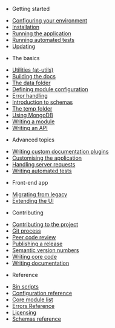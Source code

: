 

<ul class="header"><li>Getting started</li></ul>

  - [Configuring your environment](configure-environment.md)
  - [Installation](install.md)
  - [Running the application](run.md)
  - [Running automated tests](running-tests.md)
  - [Updating](update.md)


<ul class="header"><li>The basics</li></ul>

  - [Utilities (at-utils)](at-utils.md)
  - [Building the docs](building-docs.md)
  - [The data folder](data-folder.md)
  - [Defining module configuration](defining-config.md)
  - [Error handling](error-handling.md)
  - [Introduction to schemas](schemas-introduction.md)
  - [The temp folder](temp-folder.md)
  - [Using MongoDB](using-mongodb.md)
  - [Writing a module](writing-a-module.md)
  - [Writing an API](writing-an-api.md)


<ul class="header"><li>Advanced topics</li></ul>

  - [Writing custom documentation plugins](custom-documentation-plugins.md)
  - [Customising the application](customising.md)
  - [Handling server requests](server-requests.md)
  - [Writing automated tests](writing-tests.md)


<ul class="header"><li>Front-end app</li></ul>

  - [Migrating from legacy](migrating-from-legacy.md)
  - [Extending the UI](ui-extensions.md)


<ul class="header"><li>Contributing</li></ul>

  - [Contributing to the project](contributing.md)
  - [Git process](git.md)
  - [Peer code review](peer-review.md)
  - [Publishing a release](releasing.md)
  - [Semantic version numbers](semver.md)
  - [Writing core code](writing-core-code.md)
  - [Writing documentation](writing-documentation.md)


<ul class="header"><li>Reference</li></ul>

  - [Bin scripts](binscripts.md)
  - [Configuration reference](configuration.md)
  - [Core module list](coremodules.md)
  - [Errors Reference](errorsref.md)
  - [Licensing](licensing.md)
  - [Schemas reference](schemas-reference.md)
